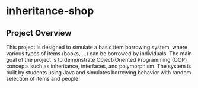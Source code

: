 # inheritance-shop
## Project Overview
This project is designed to simulate a basic item borrowing system, where various types of items (books, ...) can be borrowed by individuals. The main goal of the project is to demonstrate Object-Oriented Programming (OOP) concepts such as inheritance, interfaces, and polymorphism. The system is built by students using Java and simulates borrowing behavior with random selection of items and people.
